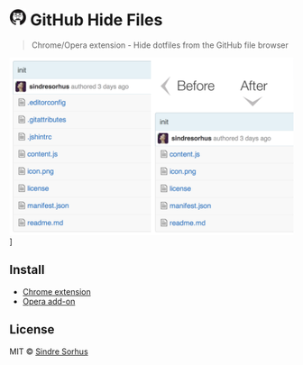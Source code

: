 # <img src="icon.png" width="30"> GitHub Hide Files

> Chrome/Opera extension - Hide dotfiles from the GitHub file browser

![](screenshot.png)]


## Install

* [Chrome extension](https://chrome.google.com/webstore/detail/github-hide-files/lpnakhpaodhdkleejaehlapdhbgjbddp)
* [Opera add-on](https://addons.opera.com/en/extensions/details/github-hide-files/)

## License

MIT © [Sindre Sorhus](http://sindresorhus.com)

